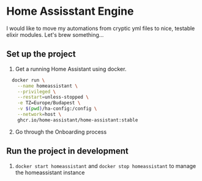 # Home Assisstant Engine

I would like to move my automations from cryptic yml files to nice, testable elixir modules. Let's brew something...

## Set up the project

1. Get a running Home Assistant using docker.
  ```bash
    docker run \
      --name homeassistant \
      --privileged \
      --restart=unless-stopped \
      -e TZ=Europe/Budapest \
      -v $(pwd)/ha-config:/config \
      --network=host \
      ghcr.io/home-assistant/home-assistant:stable
  ```
2. Go through the Onboarding process

## Run the project in development

1. `docker start homeassistant` and `docker stop homeassistant` to manage the homeassistant instance

